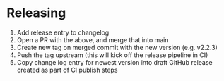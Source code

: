 # Releasing

1. Add release entry to changelog
2. Open a PR with the above, and merge that into main
3. Create new tag on merged commit with the new version (e.g. v2.2.3)
4. Push the tag upstream (this will kick off the release pipeline in CI)
5. Copy change log entry for newest version into draft GitHub release created as part of CI publish steps